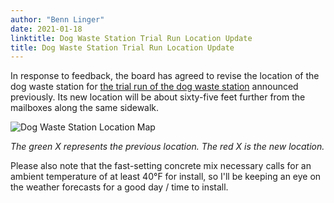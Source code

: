 ```yaml
---
author: "Benn Linger"
date: 2021-01-18
linktitle: Dog Waste Station Trial Run Location Update
title: Dog Waste Station Trial Run Location Update
---
```


In response to feedback, the board has agreed to revise the location of the dog waste station for [the trial run of the dog waste station](../dog-waste-station-trial/) announced previously. Its new location will be about sixty-five feet further from the mailboxes along the same sidewalk.

![Dog Waste Station Location Map](../../dog-waste-station-location-202101.jpg)

*The green X represents the previous location. The red X is the new location.*

Please also note that the fast-setting concrete mix necessary calls for an ambient temperature of at least 40°F for install, so I'll be keeping an eye on the weather forecasts for a good day / time to install.